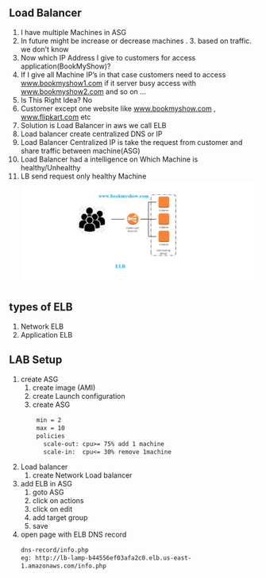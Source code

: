 ## Load Balancer 
   1. I have multiple Machines  in ASG 
   2. In future might be increase or decrease machines . 3. based on traffic.  we don’t know
   4. Now which IP Address I give to customers for access application(BookMyShow)?
   5. If I give all Machine IP’s in that case customers need to access www.bookmyshow1.com if it server busy access with www.bookmyshow2.com and so on …
   6. Is This Right Idea?  No
   7. Customer except one website like www.bookmyshow.com , www.flipkart.com  etc
   8. Solution is Load Balancer in aws we call ELB
   9. Load balancer create centralized DNS or IP 
   10. Load Balancer Centralized IP is take the request   from customer and share traffic between machine(ASG) 
   11. Load Balancer had a intelligence on Which Machine is healthy/Unhealthy 
   12. LB send request only healthy Machine 
   ![ELB](ELB.png)
## types of ELB
   1. Network ELB
   2. Application ELB

## LAB Setup 
   1. create ASG 
      1. create image (AMI)
      2.  create Launch configuration 
      3. create ASG 
         ```
          min = 2
          max = 10 
          policies 
            scale-out: cpu>= 75% add 1 machine
            scale-in:  cpu<= 30% remove 1machine  
         ```
   2. Load balancer 
      1. create Network Load balancer  
   3. add ELB in ASG 
      1. goto ASG 
      2. click on actions 
      3. click on edit
      4. add target group 
      5. save 
   4. open page with ELB DNS record 
      ```
      dns-record/info.php
      eg: http://lb-lamp-b44556ef03afa2c0.elb.us-east-1.amazonaws.com/info.php
      ```